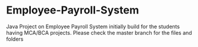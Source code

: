 # Employee-Payroll-System
Java Project on Employee Payroll System initially build for the students having MCA/BCA projects. Please check the master branch for the files and folders

